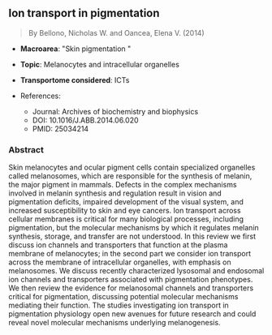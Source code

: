 ## Ion transport in pigmentation

> By Bellono, Nicholas W. and Oancea, Elena V. (2014)

- **Macroarea**: "Skin pigmentation "
- **Topic**: Melanocytes and intracellular organelles
- **Transportome considered**: ICTs

- References:
  - Journal: Archives of biochemistry and biophysics
  - DOI: 10.1016/J.ABB.2014.06.020
  - PMID: 25034214

### Abstract

Skin melanocytes and ocular pigment cells contain specialized organelles called melanosomes, which are responsible for the synthesis of melanin, the major pigment in mammals. Defects in the complex mechanisms involved in melanin synthesis and regulation result in vision and pigmentation deficits, impaired development of the visual system, and increased susceptibility to skin and eye cancers. Ion transport across cellular membranes is critical for many biological processes, including pigmentation, but the molecular mechanisms by which it regulates melanin synthesis, storage, and transfer are not understood. In this review we first discuss ion channels and transporters that function at the plasma membrane of melanocytes; in the second part we consider ion transport across the membrane of intracellular organelles, with emphasis on melanosomes. We discuss recently characterized lysosomal and endosomal ion channels and transporters associated with pigmentation phenotypes. We then review the evidence for melanosomal channels and transporters critical for pigmentation, discussing potential molecular mechanisms mediating their function. The studies investigating ion transport in pigmentation physiology open new avenues for future research and could reveal novel molecular mechanisms underlying melanogenesis.
